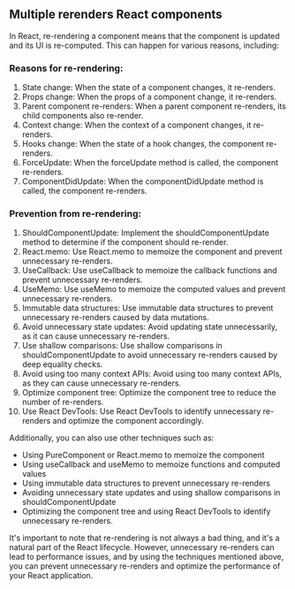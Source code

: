 ## Multiple rerenders React components

In React, re-rendering a component means that the component is updated and its UI is re-computed. This can happen for various reasons, including:

### Reasons for re-rendering:

1. State change: When the state of a component changes, it re-renders.
2. Props change: When the props of a component change, it re-renders.
3. Parent component re-renders: When a parent component re-renders, its child components also re-render.
4. Context change: When the context of a component changes, it re-renders.
5. Hooks change: When the state of a hook changes, the component re-renders.
6. ForceUpdate: When the forceUpdate method is called, the component re-renders.
7. ComponentDidUpdate: When the componentDidUpdate method is called, the component re-renders.

### Prevention from re-rendering:

1. ShouldComponentUpdate: Implement the shouldComponentUpdate method to determine if the component should re-render.
2. React.memo: Use React.memo to memoize the component and prevent unnecessary re-renders.
3. UseCallback: Use useCallback to memoize the callback functions and prevent unnecessary re-renders.
4. UseMemo: Use useMemo to memoize the computed values and prevent unnecessary re-renders.
5. Immutable data structures: Use immutable data structures to prevent unnecessary re-renders caused by data mutations.
6. Avoid unnecessary state updates: Avoid updating state unnecessarily, as it can cause unnecessary re-renders.
7. Use shallow comparisons: Use shallow comparisons in shouldComponentUpdate to avoid unnecessary re-renders caused by deep equality checks.
8. Avoid using too many context APIs: Avoid using too many context APIs, as they can cause unnecessary re-renders.
9. Optimize component tree: Optimize the component tree to reduce the number of re-renders.
10. Use React DevTools: Use React DevTools to identify unnecessary re-renders and optimize the component accordingly.

Additionally, you can also use other techniques such as:

- Using PureComponent or React.memo to memoize the component
- Using useCallback and useMemo to memoize functions and computed values
- Using immutable data structures to prevent unnecessary re-renders
- Avoiding unnecessary state updates and using shallow comparisons in shouldComponentUpdate
- Optimizing the component tree and using React DevTools to identify unnecessary re-renders.

It's important to note that re-rendering is not always a bad thing, and it's a natural part of the React lifecycle. However, unnecessary re-renders can lead to performance issues, and by using the techniques mentioned above, you can prevent unnecessary re-renders and optimize the performance of your React application.
